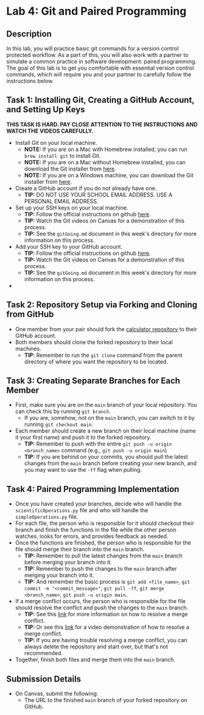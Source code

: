 # Lab 4: Git and Paired Programming

## Description

In this lab, you will practice basic git commands for a version control protected workflow. As a part of this, you will also work with a partner to simulate a common practice in software development: paired programming. The goal of this lab is to get you comfortable with essential version control commands, which will require you and your partner to carefully follow the instructions below.

## Task 1: Installing Git, Creating a GitHub Account, and Setting Up Keys

**THIS TASK IS HARD. PAY CLOSE ATTENTION TO THE INSTRUCTIONS AND WATCH THE VIDEOS CAREFULLY.**

- Install Git on your local machine.
  - **NOTE:** If you are on a Mac with Homebrew installed, you can run `brew install git` to install Git.
  - **NOTE:** If you are on a Mac without Homebrew installed, you can download the Git installer from [here](https://git-scm.com/download/mac).
  - **NOTE:** If you are on a Windows machine, you can download the Git installer from [here](https://git-scm.com/download/win).
- Create a GitHub account if you do not already have one.
  - **TIP:** DO NOT USE YOUR SCHOOL EMAIL ADDRESS. USE A PERSONAL EMAIL ADDRESS.
- Set up your SSH keys on your local machine.
  - **TIP:** Follow the official instructions on github [here](https://docs.github.com/en/github/authenticating-to-github/connecting-to-github-with-ssh).
  - **TIP:** Watch the Git videos on Canvas for a demonstration of this process.
  - **TIP:** See the `gitGoing.md` document in this week's directory for more information on this process.
- Add your SSH key to your GitHub account.
  - **TIP:** Follow the official instructions on github [here](https://docs.github.com/en/github/authenticating-to-github/adding-a-new-ssh-key-to-your-github-account).
  - **TIP:** Watch the Git videos on Canvas for a demonstration of this process.
  - **TIP:** See the `gitGoing.md` document in this week's directory for more information on this process.
-

## Task 2: Repository Setup via Forking and Cloning from GitHub

- One member from your pair should fork the [calculator repository](https://www.github.com/david-gary/CalculatorLab) to their GitHub account.
- Both members should clone the forked repository to their local machines.
  - **TIP:** Remember to run the `git clone` command from the parent directory of where you want the repository to be located.

## Task 3: Creating Separate Branches for Each Member

- First, make sure you are on the `main` branch of your local repository. You can check this by running `git branch`.
  - If you are, somehow, not on the `main` branch, you can switch to it by running `git checkout main`.
- Each member should create a new branch on their local machine (name it your first name) and push it to the forked repository.
  - **TIP:** Remember to push with the entire `git push -u origin <branch_name>` command (e.g., `git push -u origin main`)
  - **TIP:** If you are behind on your commits, you should pull the latest changes from the `main` branch before creating your new branch, and you may want to use the `-ff` flag when pulling.

## Task 4: Paired Programming Implementation

- Once you have created your branches, decide who will handle the `scientificOperations.py` file and who will handle the `simpleOperations.py` file.
- For each file, the person who is responsible for it should checkout their branch and finish the functions in the file while the other person watches, looks for errors, and provides feedback as needed.
- Once the functions are finished, the person who is responsible for the file should merge their branch into the `main` branch.
  - **TIP:** Remember to pull the latest changes from the `main` branch before merging your branch into it.
  - **TIP:** Remember to push the changes to the `main` branch after merging your branch into it.
  - **TIP:** And remember the basic process is `git add <file_name>`, `git commit -m "<commit_message>"`, `git pull -ff`, `git merge <branch_name>`, `git push -u origin main`.
- If a merge conflict occurs, the person who is responsible for the file should resolve the conflict and push the changes to the `main` branch.
  - **TIP:** See this [link](https://docs.github.com/en/github/collaborating-with-pull-requests/addressing-merge-conflicts/resolving-a-merge-conflict-using-the-command-line) for more information on how to resolve a merge conflict.
  - **TIP:** Or see this [link](https://www.youtube.com/watch?v=JtIX3HJKwfo) for a video demonstration of how to resolve a merge conflict.
  - **TIP:** If you are having trouble resolving a merge conflict, you can always delete the repository and start over, but that's not recommended.
- Together, finish both files and merge them into the `main` branch.

## Submission Details

- On Canvas, submit the following:
  - The URL to the finished `main` branch of your forked repository on GitHub.
